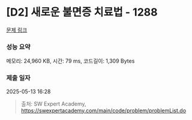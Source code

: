 # [D2] 새로운 불면증 치료법 - 1288 

[문제 링크](https://swexpertacademy.com/main/code/problem/problemDetail.do?contestProbId=AV18_yw6I9MCFAZN) 

### 성능 요약

메모리: 24,960 KB, 시간: 79 ms, 코드길이: 1,309 Bytes

### 제출 일자

2025-05-13 16:28



> 출처: SW Expert Academy, https://swexpertacademy.com/main/code/problem/problemList.do